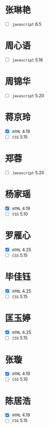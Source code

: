 # 张琳艳
- [ ] `javascript` 6.5
# 周心语
- [ ] `javascript` 5.16
# 周锦华
- [ ] `javascript` 5.20
# 蒋京玲
- [x] `HTML` 4.19
- [ ] `CSS` 5.15
# 郑蓉
- [ ] `Javascript` 5.20
# 杨家瑶
- [x] `HTML` 4.19
- [ ] `CSS` 5.10
# 罗雁心
- [x] `HTML` 4.25
- [ ] `CSS` 5.15
# 毕佳钰
- [x] `HTML` 4.25
- [ ] `CSS` 5.15
# 匡玉婷
- [x] `HTML` 4.25
- [ ] `CSS` 5.15
# 张璇
- [x] `HTML` 4.19
- [ ] `CSS` 5.10
# 陈居浩
- [x] `HTML` 4.19
- [ ] `CSS` 5.15
